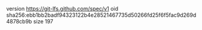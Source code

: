 version https://git-lfs.github.com/spec/v1
oid sha256:ebb1bb2badf94323122b4e28521467735d50266fd25f6f5fac9d269d4878cb9b
size 197
